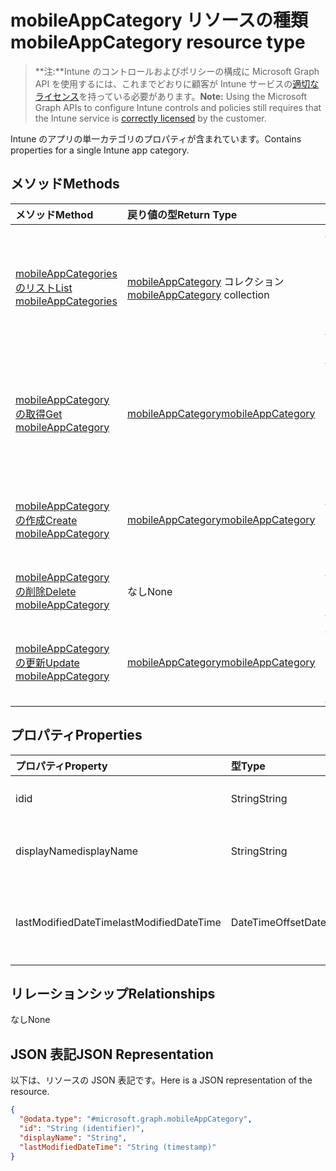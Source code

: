 # <a name="mobileappcategory-resource-type"></a><span data-ttu-id="ebdb3-101">mobileAppCategory リソースの種類</span><span class="sxs-lookup"><span data-stu-id="ebdb3-101">mobileAppCategory resource type</span></span>

> <span data-ttu-id="ebdb3-102">**注:**Intune のコントロールおよびポリシーの構成に Microsoft Graph API を使用するには、これまでどおりに顧客が Intune サービスの[適切なライセンス](https://go.microsoft.com/fwlink/?linkid=839381)を持っている必要があります。</span><span class="sxs-lookup"><span data-stu-id="ebdb3-102">**Note:** Using the Microsoft Graph APIs to configure Intune controls and policies still requires that the Intune service is [correctly licensed](https://go.microsoft.com/fwlink/?linkid=839381) by the customer.</span></span>

<span data-ttu-id="ebdb3-103">Intune のアプリの単一カテゴリのプロパティが含まれています。</span><span class="sxs-lookup"><span data-stu-id="ebdb3-103">Contains properties for a single Intune app category.</span></span>
## <a name="methods"></a><span data-ttu-id="ebdb3-104">メソッド</span><span class="sxs-lookup"><span data-stu-id="ebdb3-104">Methods</span></span>
|<span data-ttu-id="ebdb3-105">メソッド</span><span class="sxs-lookup"><span data-stu-id="ebdb3-105">Method</span></span>|<span data-ttu-id="ebdb3-106">戻り値の型</span><span class="sxs-lookup"><span data-stu-id="ebdb3-106">Return Type</span></span>|<span data-ttu-id="ebdb3-107">説明</span><span class="sxs-lookup"><span data-stu-id="ebdb3-107">Description</span></span>|
|:---|:---|:---|
|[<span data-ttu-id="ebdb3-108">mobileAppCategories のリスト</span><span class="sxs-lookup"><span data-stu-id="ebdb3-108">List mobileAppCategories</span></span>](../api/intune_apps_mobileappcategory_list.md)|<span data-ttu-id="ebdb3-109">[mobileAppCategory](../resources/intune_apps_mobileappcategory.md) コレクション</span><span class="sxs-lookup"><span data-stu-id="ebdb3-109">[mobileAppCategory](../resources/intune_apps_mobileappcategory.md) collection</span></span>|<span data-ttu-id="ebdb3-110">[mobileAppCategory](../resources/intune_apps_mobileappcategory.md) オブジェクトのプロパティとリレーションシップをリストします。</span><span class="sxs-lookup"><span data-stu-id="ebdb3-110">List properties and relationships of the [mobileAppCategory](../resources/intune_apps_mobileappcategory.md) objects.</span></span>|
|[<span data-ttu-id="ebdb3-111">mobileAppCategory の取得</span><span class="sxs-lookup"><span data-stu-id="ebdb3-111">Get mobileAppCategory</span></span>](../api/intune_apps_mobileappcategory_get.md)|[<span data-ttu-id="ebdb3-112">mobileAppCategory</span><span class="sxs-lookup"><span data-stu-id="ebdb3-112">mobileAppCategory</span></span>](../resources/intune_apps_mobileappcategory.md)|<span data-ttu-id="ebdb3-113">[mobileAppCategory](../resources/intune_apps_mobileappcategory.md) オブジェクトのプロパティとリレーションシップを読み取ります。</span><span class="sxs-lookup"><span data-stu-id="ebdb3-113">Read properties and relationships of [plannerBucket](../resources/intune_apps_mobileappcategory.md) object.</span></span>|
|[<span data-ttu-id="ebdb3-114">mobileAppCategory の作成</span><span class="sxs-lookup"><span data-stu-id="ebdb3-114">Create mobileAppCategory</span></span>](../api/intune_apps_mobileappcategory_create.md)|[<span data-ttu-id="ebdb3-115">mobileAppCategory</span><span class="sxs-lookup"><span data-stu-id="ebdb3-115">mobileAppCategory</span></span>](../resources/intune_apps_mobileappcategory.md)|<span data-ttu-id="ebdb3-116">新しい [mobileAppCategory](../resources/intune_apps_mobileappcategory.md) オブジェクトを作成します。</span><span class="sxs-lookup"><span data-stu-id="ebdb3-116">Create a new [plannerBucket](../resources/intune_apps_mobileappcategory.md) object.</span></span>|
|[<span data-ttu-id="ebdb3-117">mobileAppCategory の削除</span><span class="sxs-lookup"><span data-stu-id="ebdb3-117">Delete mobileAppCategory</span></span>](../api/intune_apps_mobileappcategory_delete.md)|<span data-ttu-id="ebdb3-118">なし</span><span class="sxs-lookup"><span data-stu-id="ebdb3-118">None</span></span>|<span data-ttu-id="ebdb3-119">[mobileAppCategory](../resources/intune_apps_mobileappcategory.md) を削除します。</span><span class="sxs-lookup"><span data-stu-id="ebdb3-119">Deletes a [mobileAppCategory](../resources/intune_apps_mobileappcategory.md).</span></span>|
|[<span data-ttu-id="ebdb3-120">mobileAppCategory の更新</span><span class="sxs-lookup"><span data-stu-id="ebdb3-120">Update mobileAppCategory</span></span>](../api/intune_apps_mobileappcategory_update.md)|[<span data-ttu-id="ebdb3-121">mobileAppCategory</span><span class="sxs-lookup"><span data-stu-id="ebdb3-121">mobileAppCategory</span></span>](../resources/intune_apps_mobileappcategory.md)|<span data-ttu-id="ebdb3-122">[mobileAppCategory](../resources/intune_apps_mobileappcategory.md) オブジェクトのプロパティを更新します。</span><span class="sxs-lookup"><span data-stu-id="ebdb3-122">Update the properties of a [calendar](../resources/intune_apps_mobileappcategory.md) object.</span></span>|

## <a name="properties"></a><span data-ttu-id="ebdb3-123">プロパティ</span><span class="sxs-lookup"><span data-stu-id="ebdb3-123">Properties</span></span>
|<span data-ttu-id="ebdb3-124">プロパティ</span><span class="sxs-lookup"><span data-stu-id="ebdb3-124">Property</span></span>|<span data-ttu-id="ebdb3-125">型</span><span class="sxs-lookup"><span data-stu-id="ebdb3-125">Type</span></span>|<span data-ttu-id="ebdb3-126">説明</span><span class="sxs-lookup"><span data-stu-id="ebdb3-126">Description</span></span>|
|:---|:---|:---|
|<span data-ttu-id="ebdb3-127">id</span><span class="sxs-lookup"><span data-stu-id="ebdb3-127">id</span></span>|<span data-ttu-id="ebdb3-128">String</span><span class="sxs-lookup"><span data-stu-id="ebdb3-128">String</span></span>|<span data-ttu-id="ebdb3-129">エンティティのキー。</span><span class="sxs-lookup"><span data-stu-id="ebdb3-129">The key of the entity.</span></span>|
|<span data-ttu-id="ebdb3-130">displayName</span><span class="sxs-lookup"><span data-stu-id="ebdb3-130">displayName</span></span>|<span data-ttu-id="ebdb3-131">String</span><span class="sxs-lookup"><span data-stu-id="ebdb3-131">String</span></span>|<span data-ttu-id="ebdb3-132">アプリのカテゴリの名前です。</span><span class="sxs-lookup"><span data-stu-id="ebdb3-132">The name of the category.</span></span>|
|<span data-ttu-id="ebdb3-133">lastModifiedDateTime</span><span class="sxs-lookup"><span data-stu-id="ebdb3-133">lastModifiedDateTime</span></span>|<span data-ttu-id="ebdb3-134">DateTimeOffset</span><span class="sxs-lookup"><span data-stu-id="ebdb3-134">DateTimeOffset</span></span>|<span data-ttu-id="ebdb3-135">mobileAppCategory が最後に変更された日時です。</span><span class="sxs-lookup"><span data-stu-id="ebdb3-135">The date and time when the attachment was last modified.</span></span>|

## <a name="relationships"></a><span data-ttu-id="ebdb3-136">リレーションシップ</span><span class="sxs-lookup"><span data-stu-id="ebdb3-136">Relationships</span></span>
<span data-ttu-id="ebdb3-137">なし</span><span class="sxs-lookup"><span data-stu-id="ebdb3-137">None</span></span>
## <a name="json-representation"></a><span data-ttu-id="ebdb3-138">JSON 表記</span><span class="sxs-lookup"><span data-stu-id="ebdb3-138">JSON Representation</span></span>
<span data-ttu-id="ebdb3-139">以下は、リソースの JSON 表記です。</span><span class="sxs-lookup"><span data-stu-id="ebdb3-139">Here is a JSON representation of the resource.</span></span>
<!-- {
  "blockType": "resource",
  "keyProperty": "id",
  "@odata.type": "microsoft.graph.mobileAppCategory"
}
-->
``` json
{
  "@odata.type": "#microsoft.graph.mobileAppCategory",
  "id": "String (identifier)",
  "displayName": "String",
  "lastModifiedDateTime": "String (timestamp)"
}
```



